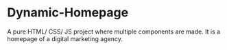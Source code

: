 # Dynamic-Homepage
A pure HTML/ CSS/ JS project where multiple components are made. It is a homepage of a digital marketing agency.

